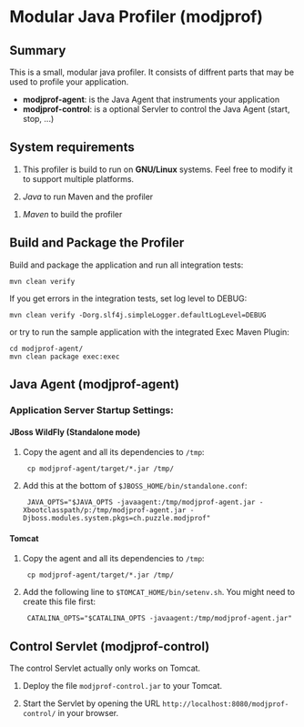 # Modular Java Profiler (modjprof)
## Summary
This is a small, modular java profiler. It consists of diffrent parts that may be used to profile your application.

- **modjprof-agent**: is the Java Agent that instruments your application
- **modjprof-control**: is a optional Servler to control the Java Agent (start, stop, ...)


## System requirements
 1. This profiler is build to run on **GNU/Linux** systems. Feel free to modify it to support multiple platforms.

 1. *Java* to run Maven and the profiler
 <!-- TODO version (1.6 or newer) -->

 1. *Maven* to build the profiler

## Build and Package the Profiler
Build and package the application and run all integration tests:

    mvn clean verify

If you get errors in the integration tests, set log level to DEBUG:

    mvn clean verify -Dorg.slf4j.simpleLogger.defaultLogLevel=DEBUG

or try to run the sample application with the integrated  Exec Maven Plugin:

    cd modjprof-agent/
    mvn clean package exec:exec

## Java Agent (modjprof-agent)
### Application Server Startup Settings:
#### JBoss WildFly (Standalone mode)
<!-- ### Domain mode-->
1. Copy the agent and all its dependencies to `/tmp`:

        cp modjprof-agent/target/*.jar /tmp/

1. Add this at the bottom of `$JBOSS_HOME/bin/standalone.conf`:

        JAVA_OPTS="$JAVA_OPTS -javaagent:/tmp/modjprof-agent.jar -Xbootclasspath/p:/tmp/modjprof-agent.jar -Djboss.modules.system.pkgs=ch.puzzle.modjprof"

#### Tomcat
1. Copy the agent and all its dependencies to `/tmp`:

        cp modjprof-agent/target/*.jar /tmp/

1. Add the following line to `$TOMCAT_HOME/bin/setenv.sh`. You might need to create this file first:

        CATALINA_OPTS="$CATALINA_OPTS -javaagent:/tmp/modjprof-agent.jar"

## Control Servlet (modjprof-control)
The control Servlet actually only works on Tomcat.

1.  Deploy the file `modjprof-control.jar` to your Tomcat.

2. Start the Servlet by opening the URL `http://localhost:8080/modjprof-control/` in your browser.
